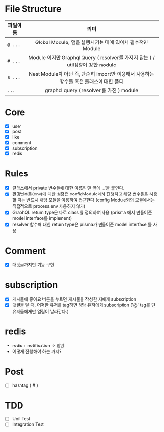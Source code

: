 # File Structure

| 파일이름 |                                          의미                                           |
| -------- | :-------------------------------------------------------------------------------------: |
| `@ ...`  |               Global Module, 앱을 실행시키는 데에 있어서 필수적인 Module                |
| `# ...`  |     Module 이지만 Graphql Query ( resolver를 가지지 않는 ) / util성향이 강한 module     |
| `$ ...`  | Nest Module이 아닌 즉, 단순히 import만 이용해서 사용하는 함수들 혹은 클래스에 대한 폴더 |
| `...`    |                        graphql query ( resolver 를 가진 ) module                        |

# Core

- [x] user
- [x] post
- [x] like
- [x] comment
- [x] subscription
- [x] redis

# Rules

- [x] 클래스에서 private 변수들에 대한 이름은 맨 앞에 '\_'을 붙인다.
- [x] 환경변수들(env)에 대한 설정은 configModule에서 진행하고 해당 변수들을 사용할 때는 반드시 해당 모듈을 이용하여 접근한다 (config Module외의 모듈에서는 직접적으로 process.env 사용하지 않기)
- [x] GraphQL return type은 따로 class 를 정의하여 사용 (prisma 에서 만들어준 model interface를 implement)
- [x] resolver 함수에 대한 return type은 prisma가 만들어준 model interface 를 사용

# Comment

- [x] 대댓글까지만 기능 구현

# subscription

- [x] 게시물에 좋아요 버튼을 누르면 게시물을 작성한 자에게 subscription
- [x] 댓글을 달 때, 어떠한 유저를 tag하면 해당 유저에게 subscription ('@' tag를 단 유저들에게만 알림이 날라간다.)

# redis

- redis + notification -> 알람
- 어떻게 진행해야 하는 거지?

# Post

- [ ] hashtag ( # )

# TDD

- [ ] Unit Test
- [ ] Integration Test
